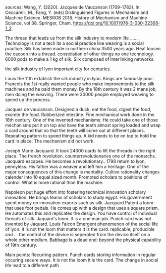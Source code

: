sources: Wang, Y. (2020). Jacques de Vaucanson (1709–1782). In: Ceccarelli, M., Fang, Y. (eds) Distinguished Figures in Mechanism and Machine Science. MESROB 2018. History of Mechanism and Machine Science, vol 38. Springer, Cham. https://doi.org/10.1007/978-3-030-32398-1_2

The thread that leads us from the silk industry to modern life ....... 
Technology is not a tech its a social practice like weaving is a social practice. 
Silk has been made in northern china 3500 years ago. Heat loosen the cacoon into a thread. constolation of other things no one technology. 6000 pods to make a 1 kg of silk. Silk composed of Interlinking networks. 

the silk industry of lyon
important city for centuries. 

Louis the 11th extablish the silk industry in lyon. Kings are famously poor. Francois the 1st really wanted people who make improvements to the silk machines and he paid them money. By the 18th century it was 2 mans job, men doing the weaving. There were 30000 people employed weaving to speed up the process.

Jacques de vaucanson. Designed a duck, eat the food, digest the food, excrete the food. Rubberized intestine. Fine mechanical work done in the 18th century. 
One of the invented mechanisms:
He could take one of those mechanisms put it on top and have the teeth almost spring loaded and wrap a card around that so that the teeth will come out at different places. 
Repeating pattern to speed things up. A kid needs to be on top to hold the card in place. The mechanism did not work.

Joseph Marie Jacquard. It took 24000 cards to lift the threads in the right place. The french revolution. counterrevolutionaries one of the monarchs. Jacquard escapes. He becomes a revolutionary.. 1798 return to lyon, pennyless. His father was a weaver and left him a heritage. One of the major consequences of this change is mentality. Cultive rationality changes calender into 10 equal sized month. Promoted scholars to positions of control. What is more rational than the machine.

Napoleon put huge effort into fostering technical innovation scholary innovation. He brings teams of scholars to study egypt. His government spent money on innovation exports such as silk. Jacquard Patent a loom that uses foot pedals. He comes up with a design that uses a square prism. He automates this and replicates the design. You have control of indivdual threads of  silk. Jaquard's loom. It is a one man job.
Punch card was not invented by Jaquard. Louis Falcon
Emergent phenomenon of the social life of lyon. It is not the loom that matters it is the card. replicable, producible and ... the control of the device is seperated from the device itself on a whole other medium. 
Babbage is a dead end: beyond the physical capability of 19th century. 


Main points:
Recurring pattern.
Punch cards storing information in regular occuring secure ways. 
It is not the loom it is the card.
The change in social life lead to a different path
